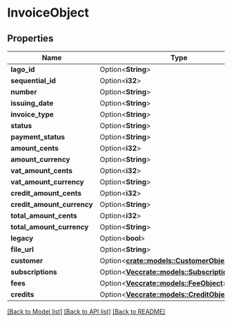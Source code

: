 # InvoiceObject

## Properties

Name | Type | Description | Notes
------------ | ------------- | ------------- | -------------
**lago_id** | Option<**String**> |  | [optional]
**sequential_id** | Option<**i32**> |  | [optional]
**number** | Option<**String**> |  | [optional]
**issuing_date** | Option<**String**> |  | [optional]
**invoice_type** | Option<**String**> |  | [optional]
**status** | Option<**String**> |  | [optional]
**payment_status** | Option<**String**> |  | [optional]
**amount_cents** | Option<**i32**> |  | [optional]
**amount_currency** | Option<**String**> |  | [optional]
**vat_amount_cents** | Option<**i32**> |  | [optional]
**vat_amount_currency** | Option<**String**> |  | [optional]
**credit_amount_cents** | Option<**i32**> |  | [optional]
**credit_amount_currency** | Option<**String**> |  | [optional]
**total_amount_cents** | Option<**i32**> |  | [optional]
**total_amount_currency** | Option<**String**> |  | [optional]
**legacy** | Option<**bool**> |  | [optional]
**file_url** | Option<**String**> |  | [optional]
**customer** | Option<[**crate::models::CustomerObject**](CustomerObject.md)> |  | [optional]
**subscriptions** | Option<[**Vec<crate::models::SubscriptionObject>**](SubscriptionObject.md)> |  | [optional]
**fees** | Option<[**Vec<crate::models::FeeObject>**](FeeObject.md)> |  | [optional]
**credits** | Option<[**Vec<crate::models::CreditObject>**](CreditObject.md)> |  | [optional]

[[Back to Model list]](../README.md#documentation-for-models) [[Back to API list]](../README.md#documentation-for-api-endpoints) [[Back to README]](../README.md)


